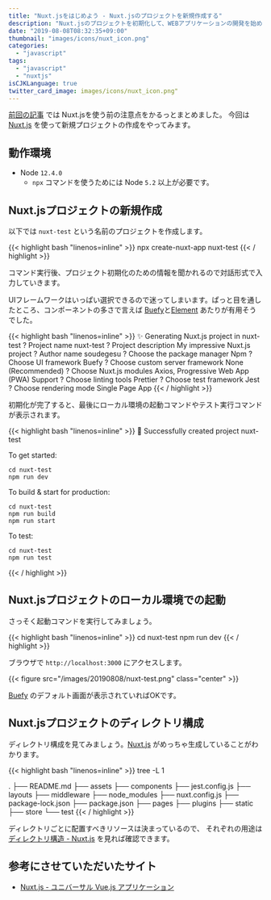 ```yaml
---
title: "Nuxt.jsをはじめよう - Nuxt.jsのプロジェクトを新規作成する"
description: "Nuxt.jsのプロジェクトを初期化して、WEBアプリケーションの開発を始めましょう。npxコマンドを使うことで簡単にプロジェクトの初期化ができます。"
date: "2019-08-08T08:32:35+09:00"
thumbnail: "images/icons/nuxt_icon.png"
categories:
  - "javascript"
tags:
  - "javascript"
  - "nuxtjs"
isCJKLanguage: true
twitter_card_image: images/icons/nuxt_icon.png"
---
```


[前回の記事](/post/javascript/start-project-with-nuxt/) では Nuxt.jsを使う前の注意点をかるっとまとめました。
今回は [Nuxt.js](https://ja.nuxtjs.org/) を使って新規プロジェクトの作成をやってみます。

<!--adsense-->

## 動作環境

* Node `12.4.0`
  * `npx` コマンドを使うためには Node `5.2` 以上が必要です。

## Nuxt.jsプロジェクトの新規作成

以下では `nuxt-test` という名前のプロジェクトを作成します。

{{< highlight bash "linenos=inline" >}}
npx create-nuxt-app nuxt-test
{{< / highlight >}}

コマンド実行後、プロジェクト初期化のための情報を聞かれるので対話形式で入力していきます。

UIフレームワークはいっぱい選択できるので迷ってしまいます。ぱっと目を通したところ、コンポーネントの多さで言えば [Buefy](https://buefy.org/)と[Element](https://element.eleme.io/) あたりが有用そうでした。

{{< highlight bash "linenos=inline" >}}
✨  Generating Nuxt.js project in nuxt-test
? Project name nuxt-test
? Project description My impressive Nuxt.js project
? Author name soudegesu
? Choose the package manager Npm
? Choose UI framework Buefy
? Choose custom server framework None (Recommended)
? Choose Nuxt.js modules Axios, Progressive Web App (PWA) Support
? Choose linting tools Prettier
? Choose test framework Jest
? Choose rendering mode Single Page App
{{< / highlight >}}

初期化が完了すると、最後にローカル環境の起動コマンドやテスト実行コマンドが表示されます。

{{< highlight bash "linenos=inline" >}}
🎉  Successfully created project nuxt-test

  To get started:

	cd nuxt-test
	npm run dev

  To build & start for production:

	cd nuxt-test
	npm run build
	npm run start

  To test:

	cd nuxt-test
	npm run test
{{< / highlight >}}

<!--adsense-->

## Nuxt.jsプロジェクトのローカル環境での起動

さっそく起動コマンドを実行してみましょう。

{{< highlight bash "linenos=inline" >}}
cd nuxt-test
npm run dev
{{< / highlight >}}

ブラウザで `http://localhost:3000` にアクセスします。

{{< figure src="/images/20190808/nuxt-test.png" class="center" >}}

[Buefy](https://buefy.org/) のデフォルト画面が表示されていればOKです。

## Nuxt.jsプロジェクトのディレクトリ構成

ディレクトリ構成を見てみましょう。[Nuxt.js](https://ja.nuxtjs.org/) がめっちゃ生成していることがわかります。

{{< highlight bash "linenos=inline" >}}
tree -L 1

.
├── README.md
├── assets
├── components
├── jest.config.js
├── layouts
├── middleware
├── node_modules
├── nuxt.config.js
├── package-lock.json
├── package.json
├── pages
├── plugins
├── static
├── store
└── test
{{< / highlight >}}

ディレクトリごとに配置すべきリソースは決まっているので、 それぞれの用途は [ディレクトリ構造 - Nuxt.js](https://ja.nuxtjs.org/guide/directory-structure) を見れば確認できます。

## 参考にさせていただいたサイト

* [Nuxt.js - ユニバーサル Vue.js アプリケーション](https://ja.nuxtjs.org/)
